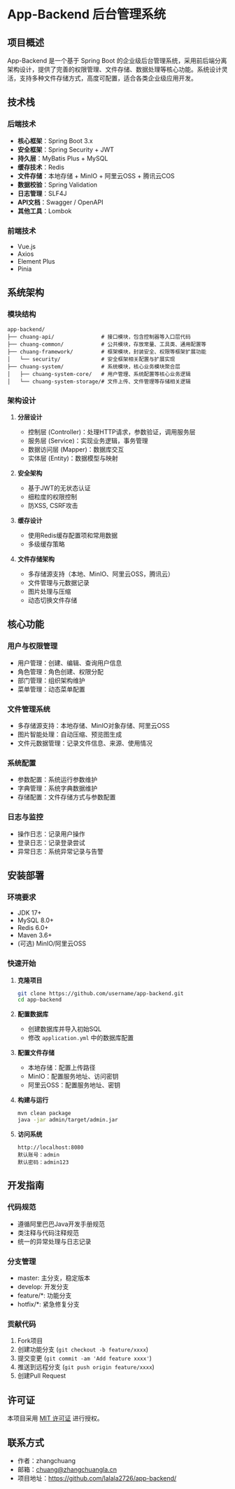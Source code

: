 # App-Backend 后台管理系统

## 项目概述

App-Backend 是一个基于 Spring Boot 的企业级后台管理系统，采用前后端分离架构设计，提供了完善的权限管理、文件存储、数据处理等核心功能。系统设计灵活，支持多种文件存储方式，高度可配置，适合各类企业级应用开发。

## 技术栈

### 后端技术

- **核心框架**：Spring Boot 3.x
- **安全框架**：Spring Security + JWT
- **持久层**：MyBatis Plus + MySQL
- **缓存技术**：Redis
- **文件存储**：本地存储 + MinIO + 阿里云OSS + 腾讯云COS
- **数据校验**：Spring Validation
- **日志管理**：SLF4J
- **API文档**：Swagger / OpenAPI
- **其他工具**：Lombok

### 前端技术

- Vue.js
- Axios
- Element Plus
- Pinia

## 系统架构

### 模块结构

```
app-backend/
├── chuang-api/               # 接口模块，包含控制器等入口层代码
├── chuang-common/            # 公共模块，存放常量、工具类、通用配置等
├── chuang-framework/         # 框架模块，封装安全、权限等框架扩展功能
│   └── security/             # 安全框架相关配置与扩展实现
├── chuang-system/            # 系统模块，核心业务模块聚合层
│   ├── chuang-system-core/   # 用户管理、系统配置等核心业务逻辑
│   └── chuang-system-storage/# 文件上传、文件管理等存储相关逻辑
```

### 架构设计

1. **分层设计**
   - 控制层 (Controller)：处理HTTP请求，参数验证，调用服务层
   - 服务层 (Service)：实现业务逻辑，事务管理
   - 数据访问层 (Mapper)：数据库交互
   - 实体层 (Entity)：数据模型与映射

2. **安全架构**
   - 基于JWT的无状态认证
   - 细粒度的权限控制
   - 防XSS, CSRF攻击

3. **缓存设计**
   - 使用Redis缓存配置项和常用数据
   - 多级缓存策略

4. **文件存储架构**
   - 多存储源支持（本地、MinIO、阿里云OSS，腾讯云）
   - 文件管理与元数据记录
   - 图片处理与压缩
   - 动态切换文件存储

## 核心功能

### 用户与权限管理
- 用户管理：创建、编辑、查询用户信息
- 角色管理：角色创建、权限分配
- 部门管理：组织架构维护
- 菜单管理：动态菜单配置

### 文件管理系统
- 多存储源支持：本地存储、MinIO对象存储、阿里云OSS
- 图片智能处理：自动压缩、预览图生成
- 文件元数据管理：记录文件信息、来源、使用情况

### 系统配置
- 参数配置：系统运行参数维护
- 字典管理：系统字典数据维护
- 存储配置：文件存储方式与参数配置

### 日志与监控
- 操作日志：记录用户操作
- 登录日志：记录登录尝试
- 异常日志：系统异常记录与告警

## 安装部署

### 环境要求
- JDK 17+
- MySQL 8.0+
- Redis 6.0+
- Maven 3.6+
- (可选) MinIO/阿里云OSS

### 快速开始

1. **克隆项目**
   ```bash
   git clone https://github.com/username/app-backend.git
   cd app-backend
   ```

2. **配置数据库**
   - 创建数据库并导入初始SQL
   - 修改 `application.yml` 中的数据库配置

3. **配置文件存储**
   - 本地存储：配置上传路径
   - MinIO：配置服务地址、访问密钥
   - 阿里云OSS：配置服务地址、密钥

4. **构建与运行**
   ```bash
   mvn clean package
   java -jar admin/target/admin.jar
   ```

5. **访问系统**
   ```
   http://localhost:8080
   默认账号：admin
   默认密码：admin123
   ```

## 开发指南

### 代码规范
- 遵循阿里巴巴Java开发手册规范
- 类注释与代码注释规范
- 统一的异常处理与日志记录

### 分支管理
- master: 主分支，稳定版本
- develop: 开发分支
- feature/*: 功能分支
- hotfix/*: 紧急修复分支

### 贡献代码
1. Fork项目
2. 创建功能分支 (`git checkout -b feature/xxxx`)
3. 提交变更 (`git commit -am 'Add feature xxxx'`)
4. 推送到远程分支 (`git push origin feature/xxxx`)
5. 创建Pull Request

## 许可证

本项目采用 [MIT 许可证](LICENSE) 进行授权。

## 联系方式

- 作者：zhangchuang
- 邮箱：chuang@zhangchuangla.cn
- 项目地址：https://github.com/lalala2726/app-backend/
